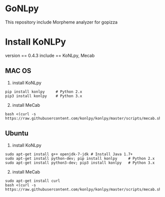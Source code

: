 # GoNLpy
This repository include  Morpheme analyzer for gopizza

# Install KoNLPy
version == 0.4.3
include == KoNLpy, Mecab

## MAC OS
1. install KoNLpy
```
pip install konlpy     # Python 2.x
pip3 install konlpy    # Python 3.x
```
2. install MeCab
```
bash <(curl -s https://raw.githubusercontent.com/konlpy/konlpy/master/scripts/mecab.sh)
```

## Ubuntu
1. install KoNLpy
```
sudo apt-get install g++ openjdk-7-jdk # Install Java 1.7+
sudo apt-get install python-dev; pip install konlpy     # Python 2.x
sudo apt-get install python3-dev; pip3 install konlpy   # Python 3.x
```
2. install MeCab
```
sudo apt-get install curl
bash <(curl -s https://raw.githubusercontent.com/konlpy/konlpy/master/scripts/mecab.sh)
```
